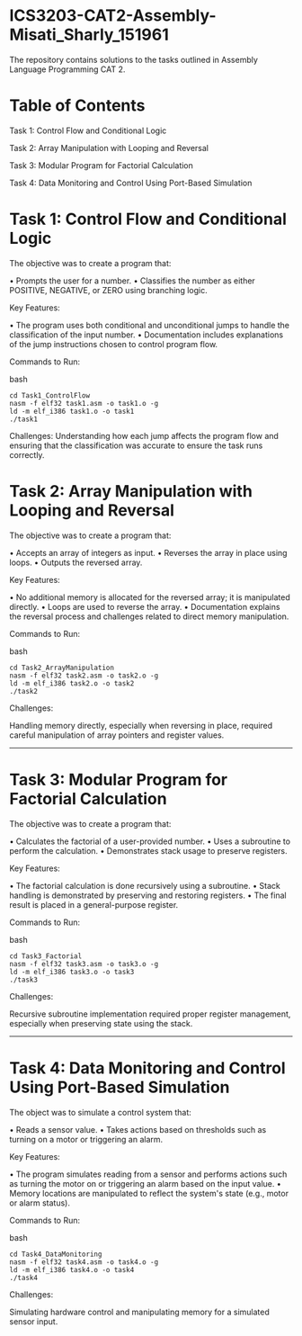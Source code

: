 # ICS3203-CAT2-Assembly-Misati_Sharly_151961
The repository contains solutions to the tasks outlined in Assembly Language Programming CAT 2. 

# Table of Contents
Task 1: Control Flow and Conditional Logic

Task 2: Array Manipulation with Looping and Reversal

Task 3: Modular Program for Factorial Calculation

Task 4: Data Monitoring and Control Using Port-Based Simulation

# Task 1: Control Flow and Conditional Logic

The objective was to create a program that:

•	Prompts the user for a number.
•	Classifies the number as either POSITIVE, NEGATIVE, or ZERO using branching logic.

Key Features:

•	The program uses both conditional and unconditional jumps to handle the classification of the input number.
•	Documentation includes explanations of the jump instructions chosen to control program flow.

Commands to Run:

bash
```
cd Task1_ControlFlow
nasm -f elf32 task1.asm -o task1.o -g
ld -m elf_i386 task1.o -o task1
./task1
```

Challenges:
Understanding how each jump affects the program flow and ensuring that the classification was accurate to ensure the task runs correctly.


# Task 2: Array Manipulation with Looping and Reversal 

The objective was to create a program that:

•	Accepts an array of integers as input.
•	Reverses the array in place using loops.
•	Outputs the reversed array.

Key Features:

•	No additional memory is allocated for the reversed array; it is manipulated directly.
•	Loops are used to reverse the array.
•	Documentation explains the reversal process and challenges related to direct memory manipulation.

Commands to Run:

bash
```
cd Task2_ArrayManipulation
nasm -f elf32 task2.asm -o task2.o -g
ld -m elf_i386 task2.o -o task2
./task2
```

Challenges:

Handling memory directly, especially when reversing in place, required careful manipulation of array pointers and register values.
________________________________________

# Task 3: Modular Program for Factorial Calculation 

The objective was to create a program that:

•	Calculates the factorial of a user-provided number.
•	Uses a subroutine to perform the calculation.
•	Demonstrates stack usage to preserve registers.

Key Features:

•	The factorial calculation is done recursively using a subroutine.
•	Stack handling is demonstrated by preserving and restoring registers.
•	The final result is placed in a general-purpose register.

Commands to Run:

bash
```
cd Task3_Factorial
nasm -f elf32 task3.asm -o task3.o -g
ld -m elf_i386 task3.o -o task3
./task3
```

Challenges:

Recursive subroutine implementation required proper register management, especially when preserving state using the stack.
________________________________________

# Task 4: Data Monitoring and Control Using Port-Based Simulation 

The object was to simulate a control system that:

•	Reads a sensor value.
•	Takes actions based on thresholds such as turning on a motor or triggering an alarm.

Key Features:

•	The program simulates reading from a sensor and performs actions such as turning the motor on or triggering an alarm based on the input value.
•	Memory locations are manipulated to reflect the system's state (e.g., motor or alarm status).

Commands to Run:

bash
```
cd Task4_DataMonitoring
nasm -f elf32 task4.asm -o task4.o -g
ld -m elf_i386 task4.o -o task4
./task4
```
Challenges:

Simulating hardware control and manipulating memory for a simulated sensor input.

